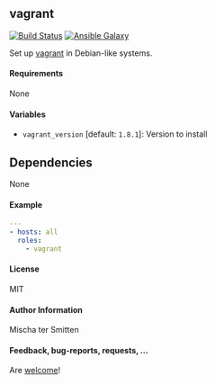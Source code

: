 ## vagrant

[![Build Status](https://travis-ci.org/Oefenweb/ansible-vagrant.svg?branch=master)](https://travis-ci.org/Oefenweb/ansible-vagrant) [![Ansible Galaxy](http://img.shields.io/badge/ansible--galaxy-vagrant-blue.svg)](https://galaxy.ansible.com/list#/roles/4366)

Set up [vagrant](https://www.vagrantup.com/) in Debian-like systems.

#### Requirements

None

#### Variables

* `vagrant_version` [default: `1.8.1`]: Version to install

## Dependencies

None

#### Example

```yaml
---
- hosts: all
  roles:
    - vagrant
```

#### License

MIT

#### Author Information

Mischa ter Smitten

#### Feedback, bug-reports, requests, ...

Are [welcome](https://github.com/Oefenweb/ansible-vagrant/issues)!
